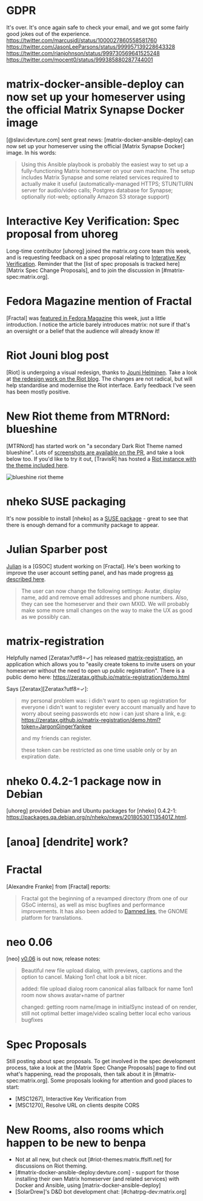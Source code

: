 # GDPR

It's over. It's once again safe to check your email, and we got some fairly good jokes out of the experience.
https://twitter.com/marcusjdl/status/1000027860558581760
https://twitter.com/JasonLeeParsons/status/999957139228643328
https://twitter.com/rianjohnson/status/999730569641525248
https://twitter.com/mocent0/status/999385880287744001


# matrix-docker-ansible-deploy can now set up your homeserver using the official Matrix Synapse Docker image

[@slavi:devture.com] sent great news: [matrix-docker-ansible-deploy] can now set up your homeserver using the official [Matrix Synapse Docker] image. In his words:

> Using this Ansible playbook is probably the easiest way to set up a fully-functioning Matrix homeserver on your own machine. The setup includes Matrix Synapse and some related services required to actually make it useful (automatically-managed HTTPS; STUN/TURN server for audio/video calls; Postgres database for Synapse; optionally riot-web; optionally Amazon S3 storage support)

# Interactive Key Verification: Spec proposal from uhoreg

Long-time contributor [uhoreg] joined the matrix.org core team this week, and is requesting feedback on a spec proposal relating to [Interative Key Verification](https://docs.google.com/document/d/1SXmyjyNqClJ5bTHtwvp8tT1Db4pjlGVxfPQNdlQILqU/). Reminder that the [list of spec proposals is tracked here][Matrix Spec Change Proposals], and to join the discussion in [#matrix-spec:matrix.org].

# Fedora Magazine mention of Fractal

[Fractal] was [featured in Fedora Magazine](https://fedoramagazine.org/fractal-gnome-matrix-chat-client/) this week, just a little introduction. I notice the article barely introduces matrix: not sure if that's an oversight or a belief that the audience will already know it!

# Riot Jouni blog post

[Riot] is undergoing a visual redesign, thanks to [Jouni Helminen](http://helminen.co/). Take a look at [the redesign work on the Riot blog](https://medium.com/@RiotChat/a-sneak-peek-at-a-whole-new-riot-im-1114df653782). The changes are not radical, but will help standardise and modernise the Riot interface. Early feedback I've seen has been mostly positive.

# New Riot theme from MTRNord: blueshine

[MTRNord] has started work on "a secondary Dark Riot Theme named blueshine". Lots of [screenshots are available on the PR](https://github.com/vector-im/riot-web/pull/6816), and take a look below too. If you'd like to try it out, [TravisR] has hosted a [Riot instance with the theme included here](https://t2bot.io/blueshine/).

![blueshine riot theme](https://user-images.githubusercontent.com/1374914/40676029-c5103182-6379-11e8-9008-c12d894b67db.png)

# nheko SUSE packaging

It's now possible to install [nheko] as a [SUSE package](https://software.opensuse.org/package/nheko) - great to see that there is enough demand for a community package to appear.

# Julian Sparber post

[Julian](https://matrix.to/#/@iamjsparber:matrix.org) is a [GSOC] student working on [Fractal]. He's been working to improve the user account setting panel, and has made progress [as described here](https://blogs.gnome.org/jsparber/2018/05/28/fractal-gsoc-progress/).
> The user can now change the following settings: Avatar, display name, add and remove email addresses and phone numbers. Also, they can see the homeserver and their own MXID.
> We will probably make some more small changes on the way to make the UX as good as we possibly can.

# matrix-registration

Helpfully named [Zeratax?utf8=✓] has released [matrix-registration](https://github.com/ZerataX/matrix-registration), an application which allows you to "easily create tokens to invite users on your homeserver without the need to open up public registration". There is a public demo here: <https://zeratax.github.io/matrix-registration/demo.html>

Says [Zeratax][Zeratax?utf8=✓]:
> my personal problem was:
> i didn't want to open up registration for everyone
> i didn't want to register every account manually and have to worry about seeing passwords etc
> now i can just share a link, e.g:
> https://zeratax.github.io/matrix-registration/demo.html?token=JargonGingerYankee
> 
> and my friends can register.
> 
> these token can be restricted as one time usable only or by an expiration date.

# nheko 0.4.2-1 package now in Debian

[uhoreg] provided Debian and Ubuntu packages for [nheko] 0.4.2-1: <https://packages.qa.debian.org/n/nheko/news/20180530T135401Z.html>.

# [anoa] [dendrite] work?

# Fractal

[Alexandre Franke] from [Fractal] reports:
> Fractal got the beginning of a revamped directory (from one of our GSoC interns), as well as misc bugfixes and performance improvements. It has also been added to [Damned lies](https://l10n.gnome.org/), the GNOME platform for translations.

# neo 0.06

[neo] [v0.06](https://github.com/f0x52/neo/releases/tag/0.06) is out now, release notes:

> Beautiful new file upload dialog, with previews, captions and the option to cancel. Making 1on1 chat look a bit nicer.
>
>added:
>file upload dialog
>room canonical alias fallback for name
>1on1 room now shows avatar+name of partner
>
>changed:
>getting room name/image in initialSync instead of on render, still not optimal
>better image/video scaling
>better local echo
>various bugfixes

# Spec Proposals

Still posting about spec proposals. To get involved in the spec development process, take a look at the [Matrix Spec Change Proposals] page to find out what's happening, read the proposals, then talk about it in [#matrix-spec:matrix.org]. Some proposals looking for attention and good places to start:

* [MSC1267], Interactive Key Verification from
* [MSC1270], Resolve URL on clients despite CORS

# New Rooms, also rooms which happen to be new to benpa

* Not at all new, but check out [#riot-themes:matrix.ffslfl.net] for discussions on Riot theming.
* [#matrix-docker-ansible-deploy:devture.com] - support for those installing their own Matrix homeserver (and related services) with Docker and Ansible, using [matrix-docker-ansible-deploy]
* [SolarDrew]'s D&D bot development chat: [#chatrpg-dev:matrix.org]
